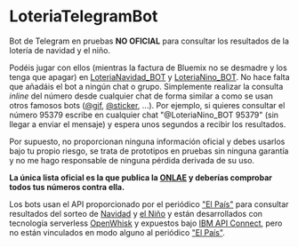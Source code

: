 # LoteriaTelegramBot
Bot de Telegram en pruebas **NO OFICIAL** para consultar los resultados de la lotería de navidad y el niño.

Podéis jugar con ellos (mientras la factura de Bluemix no se desmadre y los tenga que apagar) en [LoteriaNavidad_BOT](https://t.me/LoteriaNavidad_BOT) y [LoteriaNino_BOT](https://t.me/LoteriaNino_BOT).
No hace falta que añadáis el bot a ningún chat o grupo. Simplemente realizar la consulta *inline* del número desde cualquier chat de forma similar a como se usan otros famosos bots ([@gif](https://t.me/gif), [@sticker](https://t.me/sticker]), ...). Por ejemplo, si quieres consultar el número 95379 escribe en cualquier chat "@LoteriaNino_BOT 95379" (sin llegar a enviar el mensaje) y espera unos segundos a recibir los resultados. 

Por supuesto, no proporcionan ninguna información oficial y debes usarlos bajo tu propio riesgo, se trata de prototipos en pruebas sin ninguna garantía y no me hago responsable de ninguna pérdida derivada de su uso.

**La única lista oficial es la que publica la [ONLAE](http://www.loteriasyapuestas.es/es) y deberías comprobar todos tus números contra ella.**

Los bots usan el API proporcionado por el periódico ["El País"](http://elpais.com/) para consultar resultados del sorteo de [Navidad](http://servicios.elpais.com/sorteos/loteria-navidad/api/) y [el Niño](http://servicios.elpais.com/sorteos/loteria-del-nino/api/) y están desarrollados con tecnología serverless [OpenWhisk](openwhisk.org) y expuestos bajo [IBM API Connect](http://www-03.ibm.com/software/products/es/api-connect), pero no están vinculados en modo alguno al periódico ["El País"](http://www.elpais.com).
